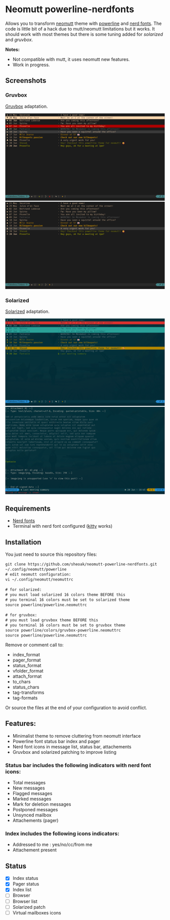 
# Neomutt powerline-nerdfonts

Allows you to transform [neomutt][1] theme with [powerline][2] and [nerd fonts][3].
The code is little bit of a hack due to mutt/neomutt limitations but it works.
It should work with most themes but there is some tuning added for *solarized* and
*gruvbox*.

**Notes:**

* Not compatible with mutt, it uses neomutt new features.
* Work in progress.


## Screenshots

### Gruvbox

[Gruvbox][4] adaptation.

![Neomutt powerline, gruvbox](screenshots/gruvbox1.png)
![Neomutt powerline, gruvbox](screenshots/gruvbox2.png)


### Solarized

[Solarized][5] adaptation.

![Neomutt powerline, solarized](screenshots/solarized1.png)
![Neomutt powerline, solarized](screenshots/solarized2.png)


## Requirements

- [Nerd fonts][3]
- Terminal with nerd font configured ([kitty][6] works)


## Installation

You just need to source this repository files:


  ```
  git clone https://github.com/sheoak/neomutt-powerline-nerdfonts.git
  ~/.config/neomutt/powerline
  # edit neomutt configuration:
  vi ~/.config/neomutt/neomuttrc

  # for solarized:
  # you must load solarized 16 colors theme BEFORE this
  # you terminal 16 colors must be set to solarized theme
  source powerline/powerline.neomuttrc

  # for gruvbox:
  # you must load gruvbox theme BEFORE this
  # you terminal 16 colors must be set to gruvbox theme
  source powerline/colors/gruvbox-powerline.neomuttrc
  source powerline/powerline.neomuttrc
  ```


Remove or comment call to:

- index_format
- pager_format
- status_format
- vfolder_format
- attach_format
- to_chars
- status_chars
- tag-transforms
- tag-formats


Or source the files at the end of your configuration to avoid conflict.



## Features:

* Minimalist theme to remove cluttering from neomutt interface
* Powerline font status bar index and pager
* Nerd font icons in message list, status bar, attachements
* Gruvbox and solarized patching to improve listing

### Status bar includes the following indicators with nerd font icons:

* Total messages
* New messages
* Flagged messages
* Marked messages
* Mark for deletion messages
* Postponed messages
* Unsynced mailbox
* Attachements (pager)

### Index includes the following icons indicators:

* Addressed to me : yes/no/cc/from me
* Attachement present


## Status

* [x] Index status
* [x] Pager status
* [x] Index list
* [ ] Browser
* [ ] Browser list
* [ ] Solarized patch
* [ ] Virtual mailboxes icons

[1]: https://github.com/neomutt
[2]: https://github.com/powerline/powerline
[3]: http://nerdfonts.com/
[4]: https://github.com/morhetz/gruvbox
[5]: https://ethanschoonover.com/solarized/
[6]: https://github.com/kovidgoyal/kitty

